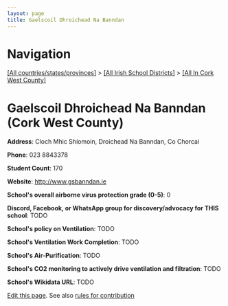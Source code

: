 ```yaml
---
layout: page
title: Gaelscoil Dhroichead Na Banndan
---
```

# Navigation

[[All countries/states/provinces]](../../..) > [[All Irish School Districts]](../..) > [[All In Cork West County]](..)

# Gaelscoil Dhroichead Na Banndan (Cork West County)

**Address**: Cloch Mhic Shíomoin, Droichead Na Banndan, Co Chorcai

**Phone**: 023 8843378

**Student Count**: 170

**Website**: <http://www.gsbanndan.ie>

**School's overall airborne virus protection grade (0-5)**: 0

**Discord, Facebook, or WhatsApp group for discovery/advocacy for THIS school**: TODO

**School's policy on Ventilation**: TODO

**School's Ventilation Work Completion**: TODO

**School's Air-Purification**: TODO

**School's CO2 monitoring to actively drive ventilation and filtration**: TODO

**School's Wikidata URL**: TODO


[Edit this page](https://github.com/ventilate-schools/Ireland/edit/main/./Cork_West_County/Gaelscoil_Dhroichead_Na_Banndan.md). See also [rules for contribution](../../../contribution-rules/)